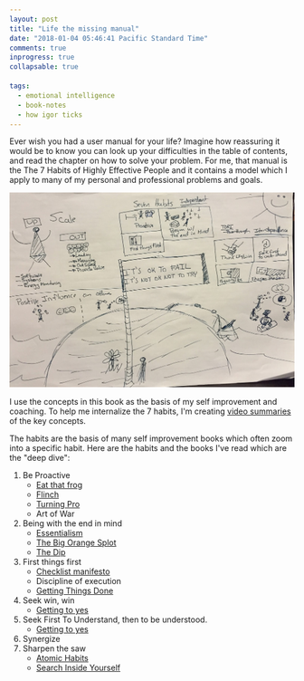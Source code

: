 ```yaml
---
layout: post
title: "Life the missing manual"
date: "2018-01-04 05:46:41 Pacific Standard Time"
comments: true
inprogress: true
collapsable: true

tags:
  - emotional intelligence
  - book-notes
  - how igor ticks
---
```


Ever wish you had a user manual for your life? Imagine how reassuring it would be to know you can look up your difficulties in the table of contents, and read the chapter on how to solve your problem. For me, that manual is the The 7 Habits of Highly Effective People and it contains a model which I apply to many of my personal and professional problems and goals.

![igor_life_infographic](/images/igor-life-infographic.jpg)

I use the concepts in this book as the basis of my self improvement and coaching. To help me internalize the 7 habits, I'm creating [video summaries](https://www.youtube.com/watch?v=_1J7GM3GLzw&list=PLJveOxX-mxxCl4YDfHMyNzMmWUMFxgC1n) of the key concepts.

The habits are the basis of many self improvement books which often zoom into a specific habit. Here are the habits and the books I've read which are the "deep dive":

1. Be Proactive
   - [Eat that frog](https://www.amazon.com/Eat-That-Frog-Great-Procrastinating-ebook/dp/B001AFF25W)
   - [Flinch](https://raouldify.files.wordpress.com/2011/12/2011_1203-the-flinch.pdf)
   - [Turning Pro](https://www.amazon.com/Turning-Pro-Inner-Power-Create/dp/1936891034)
   - Art of War
1. Being with the end in mind
   - [Essentialism](/essentialism)
   - [The Big Orange Splot](https://www.amazon.com/Big-Orange-Splot-Manus-Pinkwater/dp/0590445103)
   - [The Dip](https://www.amazon.com/Dip-Little-Book-Teaches-Stick/dp/1591841666/ref=sr_1_1?keywords=the+dip&qid=1581828886&s=books&sr=1-1)
1. First things first
   - [Checklist manifesto](https://www.amazon.com/Checklist-Manifesto-How-Things-Right/dp/0312430000)
   - Discipline of execution
   - [Getting Things Done](https://www.amazon.com/Getting-Things-Done-Stress-Free-Productivity/dp/0143126563)
1. Seek win, win
   - [Getting to yes](https://www.amazon.com/Getting-Yes-Negotiating-Agreement-Without/dp/0143118757])
1. Seek First To Understand, then to be understood.
   - [Getting to yes](https://www.amazon.com/Getting-Yes-Negotiating-Agreement-Without/dp/0143118757])
1. Synergize
1. Sharpen the saw
   - [Atomic Habits](https://www.amazon.com/Atomic-Habits-Proven-Build-Break/dp/B07RFSSYBH)
   - [Search Inside Yourself](/search-inside-yourself)
